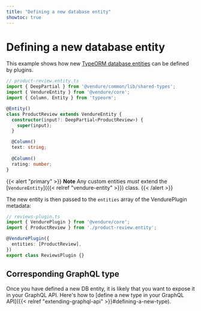```yaml
---
title: "Defining a new database entity"
showtoc: true
---
```


# Defining a new database entity

This example shows how new [TypeORM database entities](https://typeorm.io/entities) can be defined by plugins.

```TypeScript
// product-review.entity.ts
import { DeepPartial } from '@vendure/common/lib/shared-types';
import { VendureEntity } from '@vendure/core';
import { Column, Entity } from 'typeorm';

@Entity()
class ProductReview extends VendureEntity {
  constructor(input?: DeepPartial<ProductReview>) {
    super(input);
  }

  @Column()
  text: string;
  
  @Column()
  rating: number;
}
```

{{< alert "primary" >}}
  **Note** Any custom entities *must* extend the [`VendureEntity`]({{< relref "vendure-entity" >}}) class.
{{< /alert >}}

The new entity is then passed to the `entities` array of the VendurePlugin metadata:

```TypeScript {hl_lines=[6]}
// reviews-plugin.ts
import { VendurePlugin } from '@vendure/core';
import { ProductReview } from './product-review.entity';

@VendurePlugin({
  entities: [ProductReview],
})
export class ReviewsPlugin {}
```

## Corresponding GraphQL type

Once you have defined a new DB entity, it is likely that you want to expose it in your GraphQL API. Here's how to [define a new type in your GraphQL API]({{< relref "extending-graphql-api" >}}#defining-a-new-type).
